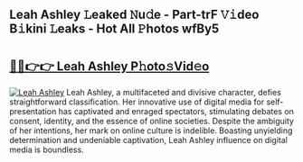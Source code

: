 ## Leah Ashley 𝙻eaked 𝙽u𝚍e - Part-trF 𝚅𝚒deo B𝚒kini 𝙻eaks - Hot All 𝙿hotos wfBy5

# <h2><a href="http://ld268f.urlbe.top/?page=Leah+Ashley">🔗🔗👉👉 Leah Ashley P𝚑oto𝚜Vid𝚎o</a></h2>

[![Leah Ashley](https://i.imgur.com/eBuTRDB.gif)](http://ld268f.urlbe.top/?page=Leah+Ashley)
Leah Ashley, a multifaceted and divisive character, defies straightforward classification. Her innovative use of digital media for self-presentation has captivated and enraged spectators, stimulating debates on consent, identity, and the essence of online societies. Despite the ambiguity of her intentions, her mark on online culture is indelible. Boasting unyielding determination and undeniable captivation, Leah Ashley influence on digital media is boundless.
